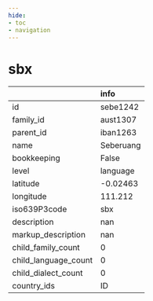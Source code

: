 ```yaml
---
hide:
- toc
- navigation
---
```

# sbx
|                      | info      |
|:---------------------|:----------|
| id                   | sebe1242  |
| family_id            | aust1307  |
| parent_id            | iban1263  |
| name                 | Seberuang |
| bookkeeping          | False     |
| level                | language  |
| latitude             | -0.02463  |
| longitude            | 111.212   |
| iso639P3code         | sbx       |
| description          | nan       |
| markup_description   | nan       |
| child_family_count   | 0         |
| child_language_count | 0         |
| child_dialect_count  | 0         |
| country_ids          | ID        |